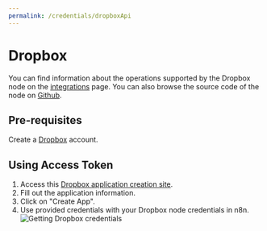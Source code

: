 ```yaml
---
permalink: /credentials/dropboxApi
---
```



# Dropbox
You can find information about the operations supported by the Dropbox node on the [integrations](https://n8n.io/integrations/n8n-nodes-base.dropbox) page. You can also browse the source code of the node on [Github](https://github.com/n8n-io/n8n/tree/master/packages/nodes-base/nodes/Dropbox).

## Pre-requisites

Create a [Dropbox](https://www.dropbox.com/) account.

## Using Access Token

1. Access this [Dropbox application creation site](https://www.dropbox.com/developers/apps/create).
2. Fill out the application information.
3. Click on "Create App".
4. Use provided credentials with your Dropbox node credentials in n8n.
![Getting Dropbox credentials](https://i.imgur.com/muD0yHx.gif)



